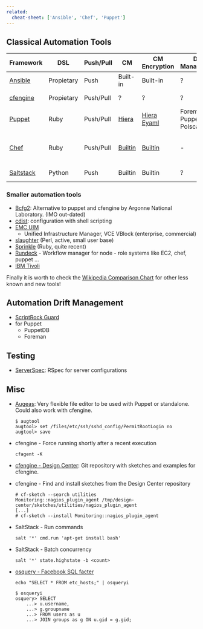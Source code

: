 ```yaml
---
related:
  cheat-sheet: ['Ansible', 'Chef', 'Puppet']
---
```


## Classical Automation Tools

| Framework | DSL | Push/Pull | CM | CM Encryption | Drift Management |Job Scheduling | Orchestration |
|-----------|-----|-----------|----|---------------|------------------|---------------|---------------|
|[Ansible](http://www.ansible.com/home)|Propietary|Push|Built-in|Built-in|?|Ansible Tower|Ansible Tower|
|[cfengine](https://cfengine.com/)|Propietary|Push/Pull|?|?|?|Enterprise Only|?|
|[Puppet](http://puppetlabs.com/)|Ruby|Push/Pull|[Hiera](https://docs.puppetlabs.com/hiera/1/)|[Hiera Eyaml](https://github.com/TomPoulton/hiera-eyaml)|Foreman, PuppetDB, Polscan|Puppet Enterprise|Puppet Enterprise, [mcollective](http://puppetlabs.com/mcollective)|
|[Chef](https://opscode.com)|Ruby|Push/Pull|[Builtin](https://docs.getchef.com/essentials_data_bags.html)|[Builtin](https://docs.getchef.com/essentials_data_bags.html#encrypt-a-data-bag-item)|-|[Pushy](https://www.getchef.com/blog/2013/12/16/getting-pushy-with-chef/), (knife plugin + ZeroMQ)|%|
|[Saltstack](http://www.saltstack.com/community/)|Python|Push|Builtin|Builtin|?|[salt-run](https://docs.saltstack.com/en/latest/topics/orchestrate/orchestrate_runner.html#orchestrate-runner)|Saltstack Enterprise|

### Smaller automation tools

-   [Bcfg2](http://trac.mcs.anl.gov/projects/bcfg2/): Alternative to
    puppet and cfengine by Argonne National Laboratory. (IMO out-dated)
-   [cdist](http://www.nico.schottelius.org/software/cdist/):
    configuration with shell scripting
-   [EMC UIM](http://www.emc.com/data-center-management/unified-infrastructure-manager.htm)
    - Unified Infrastructure Manager, VCE VBlock (enterprise,
    commercial)
-   [slaughter](http://www.steve.org.uk/Software/slaughter/) (Perl,
    active, small user base)
-   [Sprinkle](https://github.com/crafterm/sprinkle) (Ruby, quite
    recent)
-   [Rundeck](http://rundeck.org) - Workflow manager for node - role
    systems like EC2, chef, puppet ...
-   [IBM Tivoli](http://www-03.ibm.com/software/products/en/serviceautomationmanager)

Finally it is worth to check the [Wikipedia Comparison Chart](http://en.wikipedia.org/wiki/Comparison_of_open_source_configuration_management_software)
for other less known and new tools!

## Automation Drift Management

- [ScriptRock Guard](https://www.scriptrock.com/)
- for Puppet
   - PuppetDB
   - Foreman

## Testing

- [ServerSpec](https://serverspec.org/): RSpec for server configurations

## Misc

-   [Augeas](http://delicious.com/redirect?url=http%3A//packages.debian.org/wheezy/augeas-tools):
    Very flexible file editor to be used with Puppet or standalone.
    Could also work with cfengine.

        $ augtool
        augtool> set /files/etc/ssh/sshd_config/PermitRootLogin no
        augtool> save

-   cfengine - Force running shortly after a recent execution

        cfagent -K

-   [cfengine - Design Center](http://cfengine.com/cfengine-design-center): Git repository
    with sketches and examples for cfengine.
-   cfengine - Find and install sketches from the Design Center
    repository

        # cf-sketch --search utilities
        Monitoring::nagios_plugin_agent /tmp/design-center/sketches/utilities/nagios_plugin_agent
        [...]
        # cf-sketch --install Monitoring::nagios_plugin_agent

-   SaltStack - Run commands

        salt '*' cmd.run 'apt-get install bash'

-   SaltStack - Batch concurrency

        salt '*' state.highstate -b <count>

-   [osquery - Facebook SQL facter](https://github.com/facebook/osquery)

        echo "SELECT * FROM etc_hosts;" | osqueryi

        $ osqueryi
        osquery> SELECT
            ...> u.username,
            ...> g.groupname
            ...> FROM users as u
            ...> JOIN groups as g ON u.gid = g.gid;


